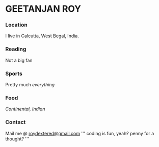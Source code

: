 # GEETANJAN ROY
### Location
I live in Calcutta, West Begal, India.
### Reading
Not a big fan
### Sports
Pretty much *everything*
### Food
*Continental, Indian*
### Contact
Mail me @ roydextered@gmail.com
'''
coding is fun, yeah?
penny for a thought?
'''

